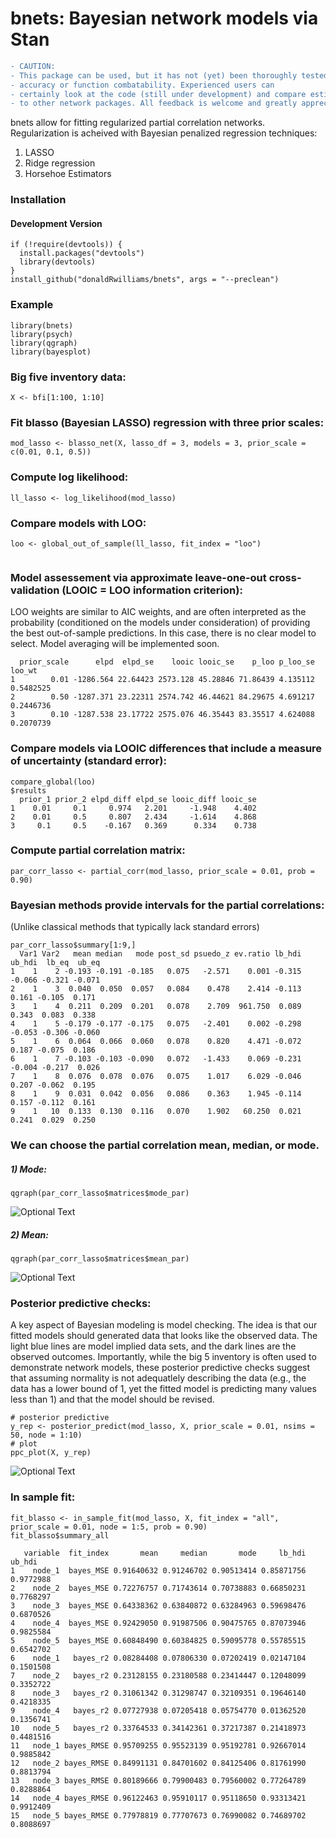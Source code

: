 # bnets: Bayesian network models via Stan
```diff
- CAUTION: 
- This package can be used, but it has not (yet) been thoroughly tested for 
- accuracy or function combatability. Experienced users can 
- certainly look at the code (still under development) and compare estimates 
- to other network packages. All feedback is welcome and greatly appreciated!
```


bnets allow for fitting regularized partial correlation networks. Regularization is acheived with Bayesian penalized regression techniques:

1. LASSO
2. Ridge regression
3. Horsehoe Estimators

### Installation
#### Development Version

```{r}
if (!require(devtools)) {
  install.packages("devtools")
  library(devtools)
}
install_github("donaldRwilliams/bnets", args = "--preclean")
```
### Example

```{r}
library(bnets)
library(psych)
library(qgraph)
library(bayesplot)
```
### Big five inventory data:
```
X <- bfi[1:100, 1:10]
```
### Fit blasso (Bayesian LASSO) regression with three prior scales:
```{r}
mod_lasso <- blasso_net(X, lasso_df = 3, models = 3, prior_scale = c(0.01, 0.1, 0.5))
```
### Compute log likelihood:
```{r}
ll_lasso <- log_likelihood(mod_lasso)
```
### Compare models with LOO:
```{r}
loo <- global_out_of_sample(ll_lasso, fit_index = "loo")
```
```{r}
```
### Model assessement via approximate leave-one-out cross-validation (LOOIC = LOO information criterion):
LOO weights are similar to AIC weights, and are often interpreted as the probability (conditioned on the models under consideration) of providing the best out-of-sample predictions. In this case, there is no clear model to select. Model averaging will be implemented soon.
```{r}
  prior_scale      elpd  elpd_se    looic looic_se    p_loo p_loo_se    loo_wt
1        0.01 -1286.564 22.64423 2573.128 45.28846 71.86439 4.135112 0.5482525
2        0.50 -1287.371 23.22311 2574.742 46.44621 84.29675 4.691217 0.2446736
3        0.10 -1287.538 23.17722 2575.076 46.35443 83.35517 4.624088 0.2070739
```
### Compare models via LOOIC differences that include a measure of uncertainty (standard error):
```{r}
compare_global(loo)
$results
  prior_1 prior_2 elpd_diff elpd_se looic_diff looic_se
1    0.01     0.1     0.974   2.201     -1.948    4.402
2    0.01     0.5     0.807   2.434     -1.614    4.868
3     0.1     0.5    -0.167   0.369      0.334    0.738
```

### Compute partial correlation matrix:
```{r}
par_corr_lasso <- partial_corr(mod_lasso, prior_scale = 0.01, prob = 0.90)
```
### Bayesian methods provide intervals for the partial correlations:
(Unlike classical methods that typically lack standard errors)
```
par_corr_lasso$summary[1:9,]
  Var1 Var2   mean median   mode post_sd psuedo_z ev.ratio lb_hdi ub_hdi  lb_eq  ub_eq
1    1    2 -0.193 -0.191 -0.185   0.075   -2.571    0.001 -0.315 -0.066 -0.321 -0.071
2    1    3  0.040  0.050  0.057   0.084    0.478    2.414 -0.113  0.161 -0.105  0.171
3    1    4  0.211  0.209  0.201   0.078    2.709  961.750  0.089  0.343  0.083  0.338
4    1    5 -0.179 -0.177 -0.175   0.075   -2.401    0.002 -0.298 -0.053 -0.306 -0.060
5    1    6  0.064  0.066  0.060   0.078    0.820    4.471 -0.072  0.187 -0.075  0.186
6    1    7 -0.103 -0.103 -0.090   0.072   -1.433    0.069 -0.231 -0.004 -0.217  0.026
7    1    8  0.076  0.078  0.076   0.075    1.017    6.029 -0.046  0.207 -0.062  0.195
8    1    9  0.031  0.042  0.056   0.086    0.363    1.945 -0.114  0.157 -0.112  0.161
9    1   10  0.133  0.130  0.116   0.070    1.902   60.250  0.021  0.241  0.029  0.250
```
### We can choose the partial correlation mean, median, or mode.
##### 1) Mode:
```{r}
qgraph(par_corr_lasso$matrices$mode_par)
```
![Optional Text](https://github.com/donaldRwilliams/images_bnets/blob/master/mode.PNG)
##### 2) Mean:
```{r}
qgraph(par_corr_lasso$matrices$mean_par)
```
![Optional Text](https://github.com/donaldRwilliams/images_bnets/blob/master/mean.PNG)

### Posterior predictive checks:
A key aspect of Bayesian modeling is model checking. The idea is that our fitted models should generated data that looks like the observed data. The light blue lines are model implied data sets, and the dark lines are the observed outcomes. Importantly, while the big 5 inventory is often used to demonstrate network models, these posterior predictive checks suggest that assuming normality is not adequatlely describing the data (e.g., the data has a lower bound of 1, yet the fitted model is predicting many values less than 1) and that the model should be revised. 
```{r}
# posterior predictive
y_rep <- posterior_predict(mod_lasso, X, prior_scale = 0.01, nsims = 50, node = 1:10)
# plot
ppc_plot(X, y_rep)
```
![Optional Text](https://github.com/donaldRwilliams/images_bnets/blob/master/y_rep.PNG)

### In sample fit:
```{r}
fit_blasso <- in_sample_fit(mod_lasso, X, fit_index = "all", prior_scale = 0.01, node = 1:5, prob = 0.90)
fit_blasso$summary_all

   variable  fit_index       mean     median       mode     lb_hdi    ub_hdi
1    node_1  bayes_MSE 0.91640632 0.91246702 0.90513414 0.85871756 0.9772988
2    node_2  bayes_MSE 0.72276757 0.71743614 0.70738883 0.66850231 0.7768297
3    node_3  bayes_MSE 0.64338362 0.63840872 0.63284963 0.59698476 0.6870526
4    node_4  bayes_MSE 0.92429050 0.91987506 0.90475765 0.87073946 0.9825584
5    node_5  bayes_MSE 0.60848490 0.60384825 0.59095778 0.55785515 0.6542702
6    node_1   bayes_r2 0.08284408 0.07806330 0.07202419 0.02147104 0.1501508
7    node_2   bayes_r2 0.23128155 0.23180588 0.23414447 0.12048099 0.3352722
8    node_3   bayes_r2 0.31061342 0.31298747 0.32109351 0.19646140 0.4218335
9    node_4   bayes_r2 0.07727938 0.07205418 0.05754770 0.01362520 0.1356741
10   node_5   bayes_r2 0.33764533 0.34142361 0.37217387 0.21418973 0.4481516
11   node_1 bayes_RMSE 0.95709255 0.95523139 0.95192781 0.92667014 0.9885842
12   node_2 bayes_RMSE 0.84991131 0.84701602 0.84125406 0.81761990 0.8813794
13   node_3 bayes_RMSE 0.80189666 0.79900483 0.79560002 0.77264789 0.8288864
14   node_4 bayes_RMSE 0.96122463 0.95910117 0.95118650 0.93313421 0.9912409
15   node_5 bayes_RMSE 0.77978819 0.77707673 0.76990082 0.74689702 0.8088697
```
